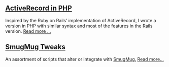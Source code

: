 ---
---
## [ActiveRecord in PHP][]
Inspired by the Ruby on Rails’
implementation of ActiveRecord, I wrote a version in PHP with similar
syntax and most of the features in the Rails version. [Read more
…][ActiveRecord in PHP]
## [SmugMug Tweaks][]
An assortment of scripts that alter or integrate with [SmugMug.][] [Read more…][SmugMug
Tweaks]

  [ActiveRecord in PHP]: http://lukebaker.org/projects/activerecord-in-php/
  [SmugMug Tweaks]: http://lukebaker.org/projects/smugmug-tweaks/
  [SmugMug.]: http://www.smugmug.com/
